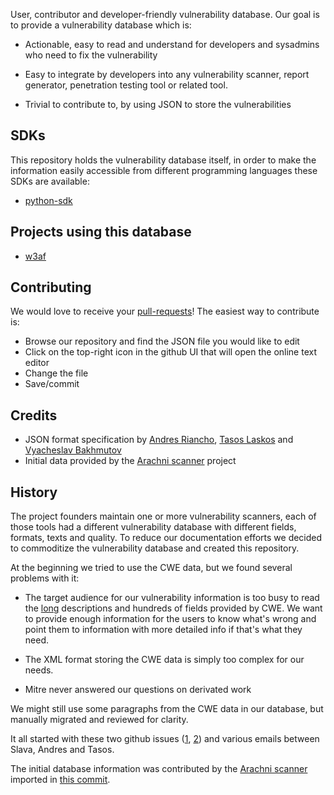 User, contributor and developer-friendly vulnerability database. Our goal is to
provide a vulnerability database which is:

 * Actionable, easy to read and understand for developers and sysadmins who need
 to fix the vulnerability
 
 * Easy to integrate by developers into any vulnerability scanner, report
 generator, penetration testing tool or related tool.
 
 * Trivial to contribute to, by using JSON to store the vulnerabilities

## SDKs
This repository holds the vulnerability database itself, in order to make the
information easily accessible from different programming languages these SDKs
are available:

 * [python-sdk](https://github.com/vulndb/python-sdk)

## Projects using this database
 * [w3af](http://www.w3af.org/)
 
## Contributing
We would love to receive your [pull-requests](https://help.github.com/articles/using-pull-requests/)!
The easiest way to contribute is:
 * Browse our repository and find the JSON file you would like to edit
 * Click on the top-right icon in the github UI that will open the online text editor
 * Change the file
 * Save/commit

## Credits
 * JSON format specification by [Andres Riancho](https://github.com/andresriancho/), [Tasos Laskos](https://github.com/Zapotek) and [Vyacheslav Bakhmutov](https://github.com/m0sth8)
 * Initial data provided by the [Arachni scanner](http://www.arachni-scanner.com/) project

## History
The project founders maintain one or more vulnerability scanners, each of those
tools had a different vulnerability database with different fields, formats,
texts and quality. To reduce our documentation efforts we decided to commoditize
the vulnerability database and created this repository.

At the beginning we tried to use the CWE data, but we found several problems with
it:

 * The target audience for our vulnerability information is too busy to read the
   [long](https://cwe.mitre.org/data/definitions/89.html) descriptions and hundreds
   of fields provided by CWE. We want to provide enough information for the users
   to know what's wrong and point them to information with more detailed info if
   that's what they need.

 * The XML format storing the CWE data is simply too complex for our needs.

 * Mitre never answered our questions on derivated work

We might still use some paragraphs from the CWE data in our database, but manually
migrated and reviewed for clarity.

It all started with these two github issues ([1](https://github.com/andresriancho/w3af/issues/53),
[2](https://github.com/vulndb/data/issues/5)) and various emails between Slava,
Andres and Tasos.

The initial database information was contributed by the [Arachni scanner](http://www.arachni-scanner.com/)
imported in [this commit](https://github.com/vulndb/data/commit/e27222af21b0569525718f591eaa2c517d4c1da2). 